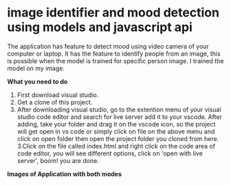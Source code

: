 # image identifier and mood detection using models and javascript api

The application has feature to detect mood using video camera of your computer or laptop. It has the feature to identify people from an image, this is possible when the model is trained for specific person image. I trained the model on my image.


**What you need to do**

1. First download visual studio.
2. Get a clone of this project.
2. After downloading visual studio, go to the extention menu of your visual studio code editor and search for live server add it to your vscode. After adding, take your folder and drag it on the vscode icon, so the project will get open in vs code or simply click on file on the above menu and click on open folder then open the project folder you cloned from here.
3.Click on the file called index.html and right click on the code area of code editor, you will see different options, click on 'open with live server', boom! you are done.
                                                                        



**Images of Application with both modes**
